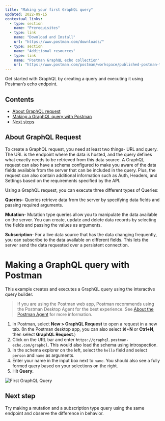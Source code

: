 ```yaml
---
title: "Making your first GraphQL query"
updated: 2022-09-15
contextual_links:
  - type: section
    name: "Prerequisites"
  - type: link
    name: "Download and Install"
    url: "https://www.postman.com/downloads/"
  - type: section
    name: "Additional resources"
  - type: link
    name: "Postman GraphQL echo collection"
    url: "https://www.postman.com/postman/workspace/published-postman-templates/collection/63c7d7701bfb72333ca216d4"
---
```


Get started with GraphQL by creating a query and executing it using Postman’s echo endpoint.

## Contents

- [About GraphQL request](#about-graphql-request)
- [Making a GraphQL query with Postman](#making-a-graphql-query-with-postman)
- [Next steps](#next-steps)

## About GraphQL Request

To create a GraphQL request, you need at least two things- URL and query. The URL is the endpoint where the data is hosted, and the query defines what exactly needs to be retrieved from this data source. A GraphQL request can also have a schema configured to make you aware of the data fields available from the server that can be included in the query. Plus, the request can also contain additional information such as Auth, Headers, and Settings based on the requirements specified by the API.

Using a GraphQL request, you can execute three different types of Queries:

**Queries**- Queries retrieve data from the server by specifying data fields and passing required arguments.

**Mutation**- Mutation type queries allow you to manipulate the data available on the server. You can create, update and delete data records by selecting the fields and passing the values as arguments.

**Subscription**- For a live data source that has the data changing frequently, you can subscribe to the data available on different fields. This lets the server send the data requested over a persistent connection.

# Making a GraphQL query with Postman

This example creates and executes a GraphQL query using the interactive query builder.

> If you are using the Postman web app, Postman recommends using the Postman Desktop Agent for the best experience. See [About the Postman Agent](https://learning.postman.com/docs/getting-started/about-postman-agent/) for more information.

1. In Postman, select **New > GraphQL Request** to open a request in a new tab. (In the Postman desktop app, you can also select **⌘+N** or **Ctrl+N**, then select **GraphQL Request**.)
2. Click on the URL bar and enter `https://graphql.postman-echo.com/graphql`. This would also load the schema using introspection.
3. In the schema explorer on the left, select the `hello` field and select `person` and `name` as arguments.
4. Enter your name in the input box next to `name`. You should also see a fully formed query based on your selections on the right.
5. Hit **Query**.

![First GraphQL Query](https://blog.postman.com/wp-content/uploads/2023/02/graphql-schema-explorer.gif)

## Next step

Try making a mutation and a subscription type query using the same endpoint and observe the difference in behavior.
